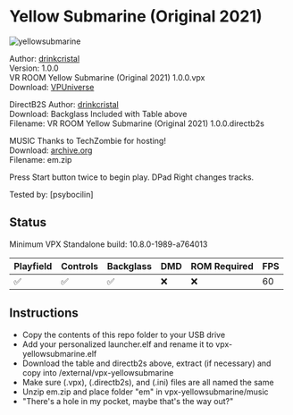 # Yellow Submarine (Original 2021)

![yellowsubmarine](https://github.com/user-attachments/assets/127dc8d6-0378-46ce-8d1a-702558ca5700)

Author: [drinkcristal](https://vpuniverse.com/profile/38572-drinkcristal/)  
Version: 1.0.0  
VR ROOM Yellow Submarine (Original 2021) 1.0.0.vpx  
Download: [VPUniverse](https://vpuniverse.com/files/file/6692-vr-room-yellow-submarine-original-2021-100/) 

DirectB2S
Author: [drinkcristal](https://vpuniverse.com/profile/38572-drinkcristal/)   
Download: Backglass Included with Table above  
Filename: VR ROOM Yellow Submarine (Original 2021) 1.0.0.directb2s

MUSIC
Thanks to TechZombie for hosting!  
Download: [archive.org](https://archive.org/details/em_20250105)  
Filename: em.zip 

Press Start button twice to begin play.  DPad Right changes tracks.
  
Tested by: [psybocilin]

## Status 

Minimum VPX Standalone build: 10.8.0-1989-a764013

| Playfield | Controls | Backglass | DMD | ROM Required | FPS | 
|-----------|----------|-----------|-----|--------------|-----|
| :white_check_mark: | :white_check_mark: | :white_check_mark: | :x: | :x: | 60 |

## Instructions

- Copy the contents of this repo folder to your USB drive
- Add your personalized launcher.elf and rename it to vpx-yellowsubmarine.elf
- Download the table and directb2s above, extract (if necessary) and copy into /external/vpx-yellowsubmarine
- Make sure (.vpx), (.directb2s), and (.ini) files are all named the same
- Unzip em.zip and place folder "em" in vpx-yellowsubmarine/music
- "There's a hole in my pocket, maybe that's the way out?"
